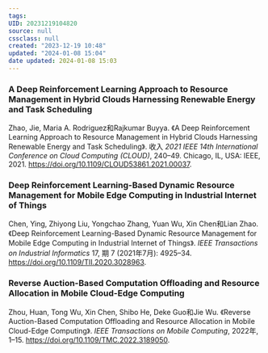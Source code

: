 ```yaml
---
tags: 
UID: 20231219104820
source: null
cssclass: null
created: "2023-12-19 10:48"
updated: "2024-01-08 15:04"
date updated: 2024-01-08 15:03
---
```


### A Deep Reinforcement Learning Approach to Resource Management in Hybrid Clouds Harnessing Renewable Energy and Task Scheduling

Zhao, Jie, Maria A. Rodriguez和Rajkumar Buyya. 《A Deep Reinforcement Learning Approach to Resource Management in Hybrid Clouds Harnessing Renewable Energy and Task Scheduling》. 收入 *2021 IEEE 14th International Conference on Cloud Computing (CLOUD)*, 240–49. Chicago, IL, USA: IEEE, 2021. <https://doi.org/10.1109/CLOUD53861.2021.00037>.

### Deep Reinforcement Learning-Based Dynamic Resource Management for Mobile Edge Computing in Industrial Internet of Things

Chen, Ying, Zhiyong Liu, Yongchao Zhang, Yuan Wu, Xin Chen和Lian Zhao. 《Deep Reinforcement Learning-Based Dynamic Resource Management for Mobile Edge Computing in Industrial Internet of Things》. *IEEE Transactions on Industrial Informatics* 17, 期 7 (2021年7月): 4925–34. <https://doi.org/10.1109/TII.2020.3028963>.

### Reverse Auction-Based Computation Offloading and Resource Allocation in Mobile Cloud-Edge Computing

Zhou, Huan, Tong Wu, Xin Chen, Shibo He, Deke Guo和Jie Wu. 《Reverse Auction-Based Computation Offloading and Resource Allocation in Mobile Cloud-Edge Computing》. *IEEE Transactions on Mobile Computing*, 2022年, 1–15. <https://doi.org/10.1109/TMC.2022.3189050>.
